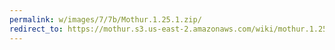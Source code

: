 ```yaml
---
permalink: w/images/7/7b/Mothur.1.25.1.zip/
redirect_to: https://mothur.s3.us-east-2.amazonaws.com/wiki/mothur.1.25.1.zip
---
```


